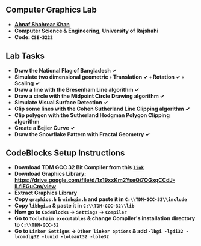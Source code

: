 ## Computer Graphics Lab
- **[Ahnaf Shahrear Khan](https://github.com/ahnafshahrear)**
- **Computer Science & Engineering, University of Rajshahi**
- **Code: `CSE-3222`**

## Lab Tasks
- **Draw the National Flag of Bangladesh ✓**
- **Simulate two dimensional geometric ◦ Translation ✓ ◦ Rotation ✓ ◦ Scaling ✓**
- **Draw a line with the Bresenham Line algorithm ✓**
- **Draw a circle with the Midpoint Circle Drawing algorithm ✓**
- **Simulate Visual Surface Detection ✓**
- **Clip some lines with the Cohen Sutherland Line Clipping algorithm ✓**
- **Clip polygon with the Sutherland Hodgman Polygon Clipping algorithm** 
- **Create a Bejier Curve ✓**
- **Draw the Snowflake Pattern with Fractal Geometry ✓**

## CodeBlocks Setup Instructions
- **Download **TDM GCC 32 Bit Compiler** from this [`link`](https://jmeubank.github.io/tdm-gcc/)**
- **Download Graphics Library: https://drive.google.com/file/d/1z19xxKm2YseQi7QGxqCCdJ-lLfiEGuCm/view**
- **Extract Graphics Library**
- **Copy `graphics.h` & `winbgim.h` and paste it in `C:\\TDM-GCC-32\\include`**
- **Copy `libbgi.a` & paste it in `C:\\TDM-GCC-32\\lib`**
- **Now go to `CodeBlocks` -> `Settings` -> `Compiler`** 
- **Go to `Toolchain executables` & change Compiler's installation directory to `C:\\TDM-GCC-32`**
- **Go to `Linker Settigns` -> `Other linker options` & add `-lbgi -lgdi32 -lcomdlg32 -luuid -loleaut32 -lole32`**
